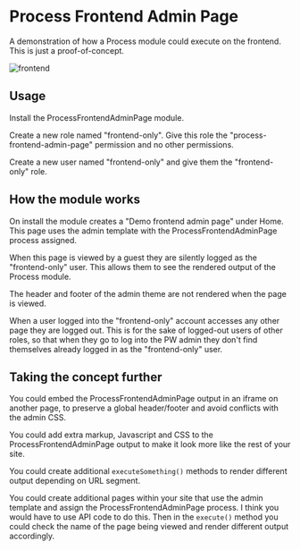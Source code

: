 # Process Frontend Admin Page

A demonstration of how a Process module could execute on the frontend. This is just a proof-of-concept.

![frontend](https://user-images.githubusercontent.com/1538852/53064024-2b6de900-352b-11e9-882b-05659b0e0dd4.gif)

## Usage

Install the ProcessFrontendAdminPage module.

Create a new role named "frontend-only". Give this role the "process-frontend-admin-page" permission and no other permissions.

Create a new user named "frontend-only" and give them the "frontend-only" role.

## How the module works

On install the module creates a "Demo frontend admin page" under Home. This page uses the admin template with the ProcessFrontendAdminPage process assigned.

When this page is viewed by a guest they are silently logged as the "frontend-only" user. This allows them to see the rendered output of the Process module.

The header and footer of the admin theme are not rendered when the page is viewed. 

When a user logged into the "frontend-only" account accesses any other page they are logged out. This is for the sake of logged-out users of other roles, so that when they go to log into the PW admin they don't find themselves already logged in as the "frontend-only" user.

## Taking the concept further

You could embed the ProcessFrontendAdminPage output in an iframe on another page, to preserve a global header/footer and avoid conflicts with the admin CSS.

You could add extra markup, Javascript and CSS to the ProcessFrontendAdminPage output to make it look more like the rest of your site.

You could create additional `executeSomething()` methods to render different output depending on URL segment.

You could create additional pages within your site that use the admin template and assign the ProcessFrontendAdminPage process. I think you would have to use API code to do this. Then in the `execute()` method you could check the name of the page being viewed and render different output accordingly.